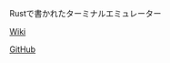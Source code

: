 Rustで書かれたターミナルエミュレーター

[Wiki](https://wiki.archlinux.jp/index.php/Alacritty)

[GitHub](https://github.com/alacritty/alacritty)